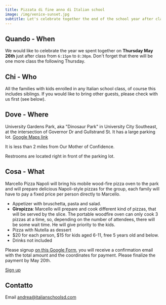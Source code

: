 ```yaml
---
title: Pizzata di fine anno di Italian school
image: /img/venice-sunset.jpg
subtitle: Let's celebrate together the end of the school year after class on May 26th
---
```


## Quando - When

We would like to celebrate the year we spent together on **Thursday May 26th** just after class from `6:15pm` to `8:30pm`. Don't forget that there will be one more class the following Thursday.

## Chi - Who

All the families with kids enrolled in any Italian school class, of course this includes siblings. If you would like to bring other guests, please check with us first (see below).

## Dove - Where

University Gardens Park, aka "Dinosaur Park" in University City Southeast, at the intersection of Governor Dr and Gullstrand St. It has a large parking lot. [Google Maps link](https://goo.gl/maps/zYABT7YbRCFsbaAg9)

It is less than 2 miles from Our Mother of Confidence.

Restrooms are located right in front of the parking lot.

## Cosa - What

Marcello Pizza Napoli will bring his mobile wood-fire pizza oven to the park and will prepare delicious Napoli-style pizzas for the group, each family will have to pay a fixed price per person directly to Marcello.

* Appetizer with bruschetta, pasta and salad.
* **Giropizza**: Marcello will prepare and cook different kind of pizzas, that will be served by the slice. The portable woodfire oven can only cook 3 pizzas at a time, so, depending on the number of attendees, there will be some wait time. He will give priority to the kids.
* Pizza with Nutella as dessert
* $20 for each person, $15 for kids aged 6-11, free 5 years old and below.
* Drinks not included

Please signup [on this Google Form](https://docs.google.com/forms/d/e/1FAIpQLSeGoqFhEoQo5OSNulVsao438dH31KZNIetU3qeRxfXka1V0iw/viewform?usp=sf_link), you will receive a confirmation email with the total amount and the coordinates for payment. Please finalize the payment by May 20th.

<div class="tc">

<a class="btn raise" href="https://docs.google.com/forms/d/e/1FAIpQLSeGoqFhEoQo5OSNulVsao438dH31KZNIetU3qeRxfXka1V0iw/viewform?usp=sf_link">Sign up</a>

</div>

## Contatto

Email [andrea@italianschoolsd.com](mailto:andrea@italianschoolsd.com)
